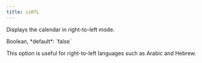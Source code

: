 ```yaml
---
title: isRTL
---
```


Displays the calendar in right-to-left mode.

<div class='spec' markdown='1'>
Boolean, *default*: `false`
</div>

This option is useful for right-to-left languages such as Arabic and Hebrew.
